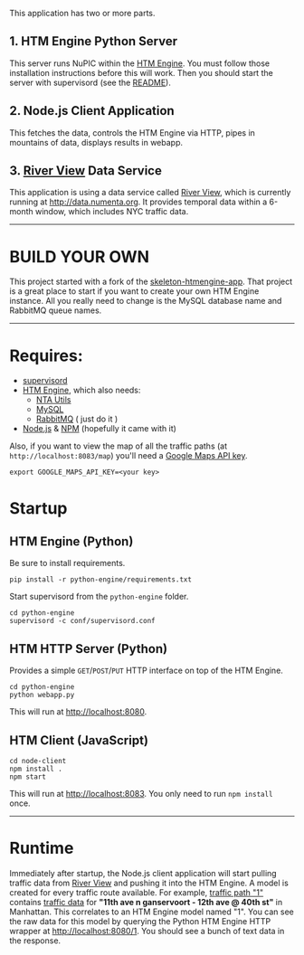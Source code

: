 This application has two or more parts.

## 1. HTM Engine Python Server

This server runs NuPIC within the [HTM Engine](https://github.com/numenta/numenta-apps/tree/master/htmengine). You must follow those installation instructions before this will work. Then you should start the server with supervisord (see the [README](https://github.com/numenta/numenta-apps/tree/master/htmengine)).

## 2. Node.js Client Application

This fetches the data, controls the HTM Engine via HTTP, pipes in mountains of data, displays results in webapp.

## 3. [River View](http://data.numenta.org) Data Service

This application is using a data service called [River View](https://github.com/nupic-community/river-view), which is currently running at <http://data.numenta.org>. It provides temporal data within a 6-month window, which includes NYC traffic data.

* * *

# BUILD YOUR OWN

This project started with a fork of the [skeleton-htmengine-app](https://github.com/oxtopus/skeleton-htmengine-app). That project is a great place to start if you want to create your own HTM Engine instance. All you really need to change is the MySQL database name and RabbitMQ queue names.

* * *

# Requires:

- [supervisord](http://supervisord.org/)
- [HTM Engine](https://github.com/numenta/numenta-apps/tree/master/htmengine), which also needs:
  - [NTA Utils](https://github.com/numenta/numenta-apps/tree/master/nta.utils)
  - [MySQL](https://www.mysql.com/)
  - [RabbitMQ](https://www.rabbitmq.com/)
( just do it )
- [Node.js](https://nodejs.org) & [NPM](http://npmjs.org) (hopefully it came with it)

Also, if you want to view the map of all the traffic paths (at `http://localhost:8083/map`) you'll need a [Google Maps API key](https://developers.google.com/maps/).

    export GOOGLE_MAPS_API_KEY=<your key>

# Startup

## HTM Engine (Python)

Be sure to install requirements.

    pip install -r python-engine/requirements.txt

Start supervisord from the `python-engine` folder.

    cd python-engine
    supervisord -c conf/supervisord.conf

## HTM HTTP Server (Python)

Provides a simple `GET`/`POST`/`PUT` HTTP interface on top of the HTM Engine.

    cd python-engine
    python webapp.py

This will run at <http://localhost:8080>.

## HTM Client (JavaScript)

    cd node-client
    npm install .
    npm start

This will run at <http://localhost:8083>. You only need to run `npm install` once.

* * *

# Runtime

Immediately after startup, the Node.js client application will start pulling traffic data from [River View](http://data.numenta.org/nyc-traffic/keys.json?includeDetails=1) and pushing it into the HTM Engine. A model is created for every traffic route available. For example, [traffic path "1"](http://data.numenta.org/nyc-traffic/1/meta.html) contains [traffic data](http://data.numenta.org/nyc-traffic/1/data.html) for __"11th ave n ganservoort - 12th ave @ 40th st"__ in Manhattan. This correlates to an HTM Engine model named "1". You can see the raw data for this model by querying the Python HTM Engine HTTP wrapper at <http://localhost:8080/1>. You should see a bunch of text data in the response.
